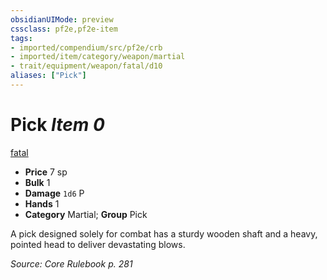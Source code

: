 ```yaml
---
obsidianUIMode: preview
cssclass: pf2e,pf2e-item
tags:
- imported/compendium/src/pf2e/crb
- imported/item/category/weapon/martial
- trait/equipment/weapon/fatal/d10
aliases: ["Pick"]
---
```

# Pick *Item 0*  
[fatal <d10>](fatal.md)  

- **Price** 7 sp
- **Bulk** 1
- **Damage** `1d6` P
- **Hands** 1
- **Category** Martial; **Group** Pick 

A pick designed solely for combat has a sturdy wooden shaft and a heavy, pointed head to deliver devastating blows.

*Source: Core Rulebook p. 281*